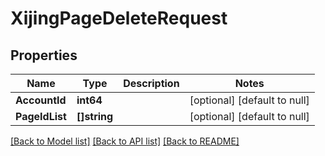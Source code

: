 # XijingPageDeleteRequest

## Properties
Name | Type | Description | Notes
------------ | ------------- | ------------- | -------------
**AccountId** | **int64** |  | [optional] [default to null]
**PageIdList** | **[]string** |  | [optional] [default to null]

[[Back to Model list]](../README.md#documentation-for-models) [[Back to API list]](../README.md#documentation-for-api-endpoints) [[Back to README]](../README.md)


